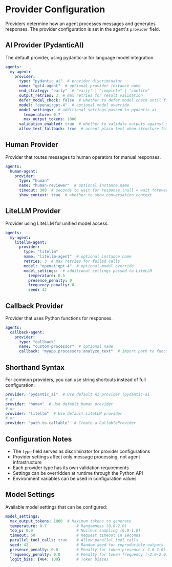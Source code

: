 # Provider Configuration

Providers determine how an agent processes messages and generates responses. The provider configuration is set in the agent's `provider` field.

## AI Provider (PydanticAI)
The default provider, using pydantic-ai for language model integration.

```yaml
agents:
  my-agent:
    provider:
      type: "pydantic_ai"  # provider discriminator
      name: "gpt4-agent"  # optional provider instance name
      end_strategy: "early"  # "early" | "complete" | "confirm"
      output_retries: 3  # max retries for result validation
      defer_model_check: false  # whether to defer model check until first run
      model: "openai:gpt-4"  # optional model override
      model_settings:  # additional settings passed to pydantic-ai
        temperature: 0.7
        max_output_tokens: 1000
      validation_enabled: true  # whether to validate outputs against schemas
      allow_text_fallback: true  # accept plain text when structure fails
```

## Human Provider
Provider that routes messages to human operators for manual responses.

```yaml
agents:
  human-agent:
    provider:
      type: "human"
      name: "human-reviewer"  # optional instance name
      timeout: 300  # seconds to wait for response (null = wait forever)
      show_context: true  # whether to show conversation context
```

## LiteLLM Provider
Provider using LiteLLM for unified model access.

```yaml
agents:
  my-agent:
    litellm-agent:
      provider:
        type: "litellm"
        name: "litellm-agent"  # optional instance name
        retries: 3  # max retries for failed calls
        model: "openai:gpt-4"  # optional model override
        model_settings:  # additional settings passed to LiteLLM
          temperature: 0.5
          presence_penalty: 0
          frequency_penalty: 0
          seed: 42
```

## Callback Provider
Provider that uses Python functions for responses.

```yaml
agents:
  callback-agent:
    provider:
      type: "callback"
      name: "custom-processor"  # optional name
      callback: "myapp.processors:analyze_text"  # import path to function
```

## Shorthand Syntax
For common providers, you can use string shortcuts instead of full configuration:

```yaml
provider: "pydantic_ai"  # Use default AI provider (pydantic-ai
# or
provider: "human"  # Use default human provider
# or
provider: "litellm"  # Use default LiteLLM provider
# or
provider: "path.to.callable"  # Create a CallableProvider
```

## Configuration Notes
- The `type` field serves as discriminator for provider configurations
- Provider settings affect only message processing, not agent infrastructure
- Each provider type has its own validation requirements
- Settings can be overridden at runtime through the Python API
- Environment variables can be used in configuration values

## Model Settings

Available model settings that can be configured:

```yaml
model_settings:
  max_output_tokens: 1000  # Maximum tokens to generate
  temperature: 0.7             # Randomness (0.0-2.0)
  top_p: 0.9                   # Nucleus sampling (0.0-1.0)
  timeout: 60                  # Request timeout in seconds
  parallel_tool_calls: true    # Allow parallel tool calls
  seed: 42                     # Random seed for reproducible outputs
  presence_penalty: 0.0        # Penalty for token presence (-2.0-2.0)
  frequency_penalty: 0.0       # Penalty for token frequency (-2.0-2.0)
  logit_bias: {464: 100}       # Token biases
```
